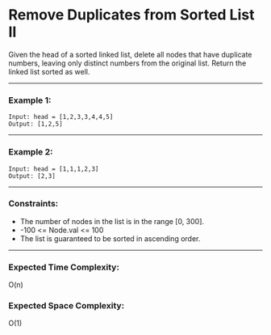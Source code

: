 # Remove Duplicates from Sorted List II

Given the head of a sorted linked list, delete all nodes that have duplicate numbers, leaving only distinct numbers from the original list. Return the linked list sorted as well.

---

### Example 1:

```
Input: head = [1,2,3,3,4,4,5]
Output: [1,2,5]
```

---

### Example 2:

```
Input: head = [1,1,1,2,3]
Output: [2,3]
```

---

### Constraints:

- The number of nodes in the list is in the range [0, 300].
- -100 <= Node.val <= 100
- The list is guaranteed to be sorted in ascending order.

---

### Expected Time Complexity:

O(n)

### Expected Space Complexity:

O(1)
